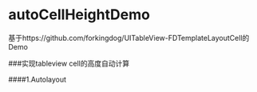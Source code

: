 # autoCellHeightDemo
基于https://github.com/forkingdog/UITableView-FDTemplateLayoutCell的Demo

###实现tableview cell的高度自动计算

####1.Autolayout




